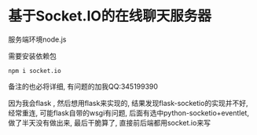 # 基于Socket.IO的在线聊天服务器

服务端环境node.js

需要安装依赖包

```
npm i socket.io
```

备注的也必将详细, 有问题的加我QQ:345199390

因为我会flask , 然后想用flask来实现的, 结果发现flask-socketio的实现并不好, 经常重连, 可能flask自带的wsgi有问题, 后面有选中python-socketio+eventlet, 做了半天没有做出来, 最后干脆算了, 直接前后端都用socket.io来写
